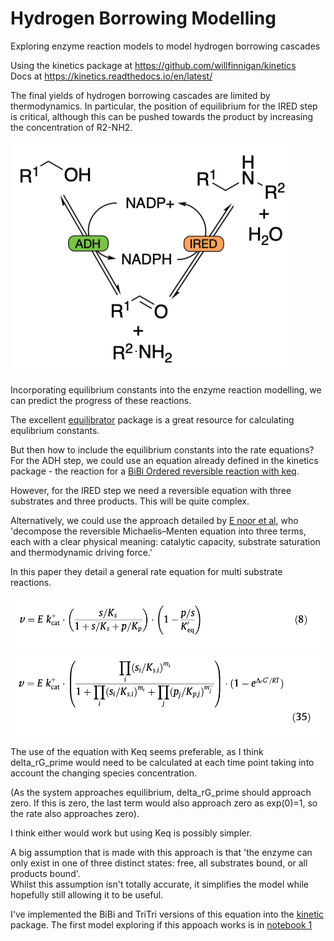 # Hydrogen Borrowing Modelling
Exploring enzyme reaction models to model hydrogen borrowing cascades

Using the kinetics package at https://github.com/willfinnigan/kinetics  
Docs at https://kinetics.readthedocs.io/en/latest/ 

The final yields of hydrogen borrowing cascades are limited by thermodynamics. 
In particular, the position of equilibrium for the IRED step is critical, 
although this can be pushed towards the product by increasing the concentration of R2-NH2.  

![Hydrogen Borrowing](figures/hyd_bor.jpg)

Incorporating equilibrium constants into the enzyme reaction modelling, we can predict the progress of these reactions.  

The excellent [equilibrator](https://equilibrator.weizmann.ac.il) package is a great resource for calculating equlibrium constants.  

But then how to include the equilibrium constants into the rate equations?  
For the ADH step, we could use an equation already defined in the kinetics package - 
the reaction for a [BiBi Ordered reversible reaction with keq](https://kinetics.readthedocs.io/en/latest/_modules/kinetics/reaction_classes/equilibrium_reversible_mechaelis_menton.html#BiBi_Ordered_rev_eq).  

However, for the IRED step we need a reversible equation with three substrates and three products.  This will be quite complex.  

Alternatively, we could use the approach detailed by [E noor et al](https://doi.org/10.1016/j.febslet.2013.07.028), 
who 'decompose the reversible Michaelis–Menten equation into three terms, each with a clear physical meaning: catalytic capacity, substrate saturation and thermodynamic driving force.'  

In this paper they detail a general rate equation for multi substrate reactions.  

![multi_sub_1](figures/multi_sub_1.png)
![multi_sub_2](figures/multi_sub_2.png)

The use of the equation with Keq seems preferable, as I think delta_rG_prime would need to be calculated at each time point 
taking into account the changing species concentration. 

(As the system approaches equilibrium, delta_rG_prime should approach zero. 
If this is zero, the last term would also approach zero as exp(0)=1, so the rate also approaches zero).

I think either would work but using Keq is possibly simpler.  

A big assumption that is made with this approach is that 
'the enzyme can only exist in one of three distinct states: free, all substrates bound, or all products bound'.  
Whilst this assumption isn't totally accurate, it simplifies the model while hopefully still allowing it to be useful.

I've implemented the BiBi and TriTri versions of this equation into the [kinetic](https://github.com/willfinnigan/kinetics) package. 
The first model exploring if this appoach works is in [notebook 1](notebooks/model_1.ipynb)














